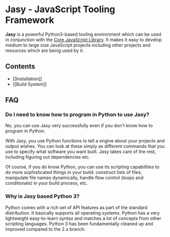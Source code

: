 Jasy - JavaScript Tooling Framework
===================================

**Jasy** is a powerful Python3-based tooling environment which can be used in conjunction with the [Core JavaScript Library](https://github.com/wpbasti/core). It makes it easy to develop medium to large size JavaScript projects including other projects and resources which are being used by it.

Contents
--------

* [[Installation]]
* [[Build System]]

FAQ
---

### Do I need to know how to program in Python to use Jasy?

No, you can use Jasy very successfully even if you don't know how to program in Python.

With Jasy, you use Python functions to tell a engine about your projects and output wishes. You can look at these simply as different commands that you use to specify what software you want built. Jasy takes care of the rest, including figuring out dependencies etc.

Of course, if you do know Python, you can use its scripting capabilities to do more sophisticated things in your build: construct lists of files, manipulate file names dynamically, handle flow control (loops and conditionals) in your build process, etc.

### Why is Jasy based Python 3?

Python comes with a rich set of API features as part of the standard distribution. It basically supports all operating systems. Python has a very lightweight easy-to-learn syntax and matches a lot of concepts from other scripting languages. Python 3 has been fundamentally cleaned up and improved compared to the 2.x branch.
